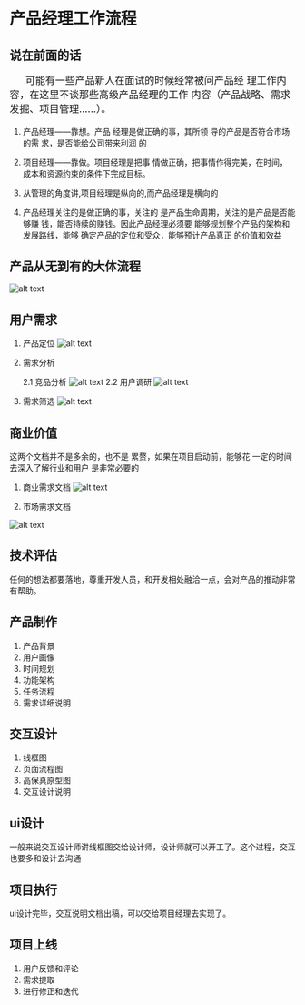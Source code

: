# 产品经理工作流程

## 说在前面的话
<p style="font-size:1.25em;text-indent:1.6em">可能有一些产品新人在面试的时候经常被问产品经
理工作内容，在这里不谈那些高级产品经理的工作
内容（产品战略、需求发掘、项目管理......）。

</p>

1. 产品经理——靠想。产品
   经理是做正确的事，其所领
   导的产品是否符合市场的需
   求，是否能给公司带来利润
   的

2. 项目经理——靠做。项目经理是把事
情做正确，把事情作得完美，在时间，
成本和资源约束的条件下完成目标。

3. 从管理的角度讲,项目经理是纵向的,而产品经理是横向的

4. 产品经理关注的是做正确的事，关注的
是产品生命周期，关注的是产品是否能够赚
钱，能否持续的赚钱。因此产品经理必须要
能够规划整个产品的架构和发展路线，能够
确定产品的定位和受众，能够预计产品真正
的价值和效益

## 产品从无到有的大体流程

![alt text](http://upload-images.jianshu.io/upload_images/109826-d37ee78784709d24.png?imageMogr2/auto-orient/strip%7CimageView2/2/w/585 "title")


## 用户需求
1. 产品定位
![alt text](https://ss2.bdstatic.com/70cFvnSh_Q1YnxGkpoWK1HF6hhy/it/u=5631657,2541690641&fm=27&gp=0.jpg)

2. 需求分析

   2.1 竞品分析 
   ![alt text](https://timgsa.baidu.com/timg?image&quality=80&size=b9999_10000&sec=1512936823415&di=f4a4c0b22265c2d56b858d96b2cf1836&imgtype=0&src=http%3A%2F%2Fimage.woshipm.com%2Fwp-files%2F2017%2F03%2FMlGeVUsogh2djvptPici.png)
   2.2 用户调研
   ![alt text](https://timgsa.baidu.com/timg?image&quality=80&size=b9999_10000&sec=1512936933208&di=2351d5c4ed05aa6db60ed51ced960d6d&imgtype=jpg&src=http%3A%2F%2Fimg2.imgtn.bdimg.com%2Fit%2Fu%3D1057474922%2C1859890991%26fm%3D214%26gp%3D0.jpg)
3. 需求筛选
![alt text](https://ss1.bdstatic.com/70cFuXSh_Q1YnxGkpoWK1HF6hhy/it/u=4018722530,3181580941&fm=27&gp=0.jpg)

## 商业价值

这两个文档并不是多余的，也不是
累赘，如果在项目启动前，能够花
一定的时间去深入了解行业和用户
是非常必要的
1. 商业需求文档
![alt text](https://timgsa.baidu.com/timg?image&quality=80&size=b9999_10000&sec=1512937244240&di=40daf2cc102ef80164818a6e4459e099&imgtype=jpg&src=http%3A%2F%2Fimg3.imgtn.bdimg.com%2Fit%2Fu%3D2925058893%2C2567363242%26fm%3D214%26gp%3D0.jpg)

2. 市场需求文档

![alt text](https://gss3.bdstatic.com/7Po3dSag_xI4khGkpoWK1HF6hhy/baike/c0%3Dbaike80%2C5%2C5%2C80%2C26/sign=8e1410b566061d95694b3f6a1a9d61b4/e4dde71190ef76c680fa92a69516fdfaaf516716.jpg)

## 技术评估
任何的想法都要落地，尊重开发人员，和开发相处融洽一点，会对产品的推动非常有帮助。

## 产品制作

1. 产品背景
2. 用户画像
3. 时间规划
4. 功能架构
5. 任务流程
6. 需求详细说明

## 交互设计
1. 线框图
2. 页面流程图
3. 高保真原型图
4. 交互设计说明

## ui设计
 一般来说交互设计师讲线框图交给设计师，设计师就可以开工了。这个过程，交互也要多和设计去沟通

## 项目执行
 ui设计完毕，交互说明文档出稿，可以交给项目经理去实现了。
 
## 项目上线
1. 用户反馈和评论
2. 需求提取
3. 进行修正和迭代
   





 


